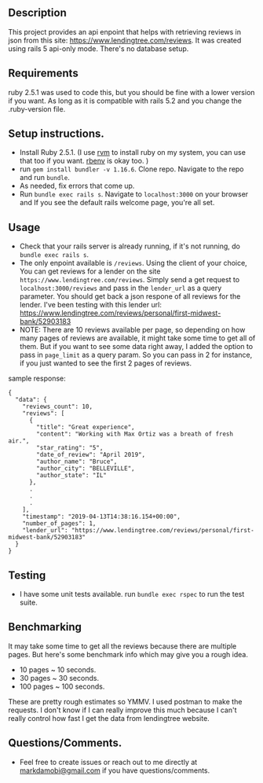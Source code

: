 ## Description
This project provides an api enpoint that helps with retrieving reviews in json from this site: https://www.lendingtree.com/reviews.
It was created using rails 5 api-only mode. There's no database setup. 

## Requirements 
ruby 2.5.1 was used to code this, but you should be fine with a lower version if you want. As long as it is compatible with rails 5.2 and you change the .ruby-version file. 
## Setup instructions. 
- Install Ruby 2.5.1. (I use [rvm](https://rvm.io/) to install ruby on my system, you can use that too if you want. [rbenv](https://github.com/rbenv/rbenv) is okay too. )
- run `gem install bundler -v 1.16.6`. Clone repo. Navigate to the repo and run `bundle`. 
- As needed, fix errors that come up. 
- Run `bundle exec rails s`. Navigate to `localhost:3000` on your browser and If you see the default rails welcome page, you're all set. 

## Usage
- Check that your rails server is already running, if it's not running, do `bundle exec rails s`. 
- The only enpoint available is `/reviews`. Using the client of your choice, You can get reviews for a lender on the site `https://www.lendingtree.com/reviews`. Simply send a get request to `localhost:3000/reviews` and pass in the `lender_url` as a query parameter. You should get back a json respone of all reviews for the lender. I've been testing with this lender url: https://www.lendingtree.com/reviews/personal/first-midwest-bank/52903183
- NOTE: There are 10 reviews available per page, so depending on how many pages of reviews are available, it might take some time to get all of them. But if you want to see some data right away, I added the option to pass in `page_limit` as a query param. So you can pass in 2 for instance, if you just wanted to see the first 2 pages of reviews. 

sample response: 

```
{
  "data": {
    "reviews_count": 10,
    "reviews": [
      {
        "title": "Great experience",
        "content": "Working with Max Ortiz was a breath of fresh air.",
        "star_rating": "5",
        "date_of_review": "April 2019",
        "author_name": "Bruce",
        "author_city": "BELLEVILLE",
        "author_state": "IL"
      },
      .
      .
      .
    ],
    "timestamp": "2019-04-13T14:38:16.154+00:00",
    "number_of_pages": 1,
    "lender_url": "https://www.lendingtree.com/reviews/personal/first-midwest-bank/52903183"
  }
}
```


## Testing
- I have some unit tests available. run `bundle exec rspec` to run the test suite. 

## Benchmarking
It may take some time to get all the reviews because there are multiple pages. But here's some benchmark info which may give you a rough idea. 
- 10 pages ~ 10 seconds. 
- 30 pages ~ 30 seconds. 
- 100 pages ~ 100 seconds. 

These are pretty rough estimates so YMMV. I used postman to make the requests. I don't know if I can really improve this much because I can't really control how fast I get the data from lendingtree website. 

## Questions/Comments.
- Feel free to create issues or reach out to me directly at markdamobi@gmail.com if you have questions/comments. 